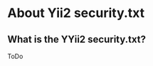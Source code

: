 About Yii2 security.txt
=======================

What is the YYii2 security.txt?
-------------------------------

ToDo
